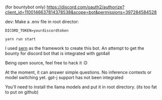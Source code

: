 (for bountybot only)
https://discord.com/oauth2/authorize?client_id=1100146637814378538&scope=bot&permissions=397284584528

dev:
Make a .env file in root director:
```
DICORD_TOKEN=yourdiscordtoken

```
`yarn run start`

I used [sern](https://sern.dev) as the framework to create this bot.
An attempt to get the bounty for discord bot that is integrated with gpt4all

Being open source, feel free to hack it :D

At the moment, it can answer simple questions. No inference contexts or model switching yet. gpt-j support has not been integrated

You'll need to install the llama models and put it in root directory. (its too fat to put on github)

